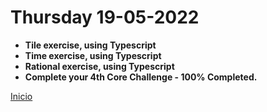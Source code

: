 # Thursday 19-05-2022

<ul>
  <li><strong>Tile exercise, using Typescript</strong></li>
  <li><strong>Time exercise, using Typescript</strong></li>
  <li><strong>Rational exercise, using Typescript</strong></li>
  <li><strong>Complete your 4th Core Challenge - 100% Completed.</strong></li>
</ul>

<a href="../README.md">Inicio</a>